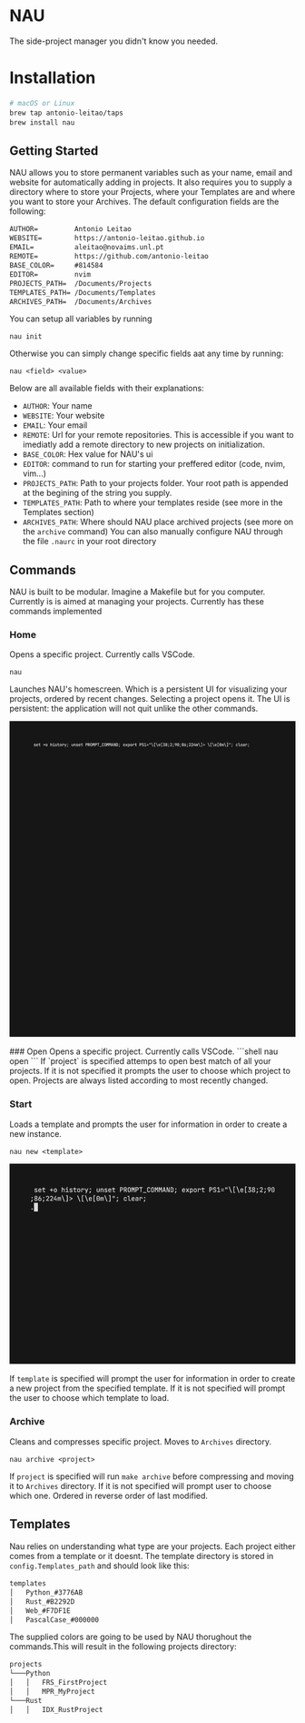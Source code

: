 # NAU 
The side-project manager you didn't know you needed.
# Installation
```bash
# macOS or Linux
brew tap antonio-leitao/taps
brew install nau
```
## Getting Started 
NAU allows you to store permanent variables such as your name, email and website for automatically adding in projects.
It also requires you to supply a directory where to store your Projects, where your Templates are and where you want to store your Archives.
The default configuration fields are the following:
```text
AUTHOR=         Antonio Leitao
WEBSITE=        https://antonio-leitao.github.io
EMAIL=          aleitao@novaims.unl.pt
REMOTE=         https://github.com/antonio-leitao
BASE_COLOR=     #814584
EDITOR=         nvim
PROJECTS_PATH=  /Documents/Projects
TEMPLATES_PATH= /Documents/Templates
ARCHIVES_PATH=  /Documents/Archives
```
You can setup all variables by running
```shell
nau init
```
Otherwise you can simply change specific fields aat any time by running:

```shell
nau <field> <value>
```
Below are all available fields with their explanations:
- `AUTHOR`: Your name
- `WEBSITE`: Your website 
- `EMAIL`: Your email 
- `REMOTE`: Url for your remote repositories. This is accessible if you want to imediatly add a remote directory to new projects on initialization.
- `BASE_COLOR`: Hex value for NAU's ui
- `EDITOR`: command to run for starting your preffered editor (code, nvim, vim...)
- `PROJECTS_PATH`: Path to your projects folder. Your root path is appended at the begining of the string you supply.
- `TEMPLATES_PATH`: Path to where your templates reside (see more in the Templates section)
- `ARCHIVES_PATH`: Where should NAU place archived projects (see more on the `archive` command)
You can also manually configure NAU through the file `.naurc` in your root directory
## Commands

NAU is built to be modular. Imagine a Makefile but for you computer. Currently is is aimed at managing your projects. Currently has these commands implemented

### Home 
Opens a specific project. Currently calls VSCode.
```shell
nau  
```
Launches NAU's homescreen. Which is a persistent UI for visualizing your projects, ordered by recent changes. Selecting a project opens it. The UI is persistent: the application will not quit unlike the other commands.

<p align="center">
<img alt="NAU demo" src="assets/nau.gif" width="600" />
</p>
### Open
Opens a specific project. Currently calls VSCode.
```shell
nau open <project>
```
If `project` is specified attemps to open best match of all your projects. If it is not specified it prompts the user to choose which project to open. Projects are always listed according to most recently changed.

### Start
Loads a template and prompts the user for information in order to create a new instance.
```shell
nau new <template>
```
<p align="center">
<img alt="NAU demo" src="assets/new.gif" width="600" />
</p>

If `template` is specified will prompt the user for information in order to create a new project from the specified template. If it is not specified will prompt the user to choose which template to load.

### Archive
Cleans and compresses specific project. Moves to `Archives` directory.
```shell
nau archive <project>
```
If `project` is specified will run `make archive` before compressing and moving it to `Archives` directory. If it is not specified will prompt user to choose which one. Ordered in reverse order of last modified.

## Templates
Nau relies on understanding what type are your projects. Each project either comes from a template or it doesnt. The template directory is stored in `config.Templates_path` and should look like this:
```text
templates
│   Python_#3776AB
│   Rust_#B2292D
│   Web_#F7DF1E
│   PascalCase_#000000
```
The supplied colors are going to be used by NAU thorughout the commands.This will result in the following projects directory:
```text
projects
└───Python
│   │   FRS_FirstProject
│   │   MPR_MyProject
└───Rust
│   │   IDX_RustProject
```

